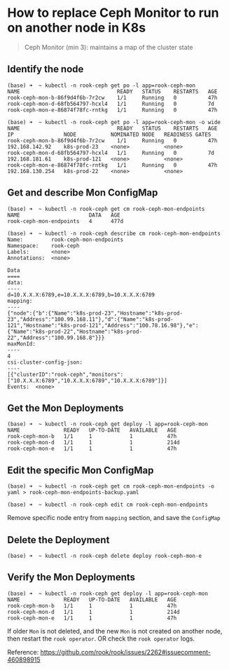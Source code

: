 # How to replace Ceph Monitor to run on another node in K8s 

> Ceph Monitor (min 3): maintains a map of the cluster state 

## Identify the node

```shell script
(base) ➜  ~ kubectl -n rook-ceph get po -l app=rook-ceph-mon
NAME                               READY   STATUS    RESTARTS   AGE
rook-ceph-mon-b-86f9d4f6b-7r2cw    1/1     Running   0          47h
rook-ceph-mon-d-68fb564797-hcxl4   1/1     Running   0          7d
rook-ceph-mon-e-86874f78fc-rntkg   1/1     Running   0          47h

(base) ➜  ~ kubectl -n rook-ceph get po -l app=rook-ceph-mon -o wide
NAME                               READY   STATUS    RESTARTS   AGE   IP                NODE           NOMINATED NODE   READINESS GATES
rook-ceph-mon-b-86f9d4f6b-7r2cw    1/1     Running   0          47h   192.168.142.92    k8s-prod-23    <none>           <none>
rook-ceph-mon-d-68fb564797-hcxl4   1/1     Running   0          7d    192.168.181.61    k8s-prod-121   <none>           <none>
rook-ceph-mon-e-86874f78fc-rntkg   1/1     Running   0          47h   192.168.130.254   k8s-prod-22    <none>           <none>
```

## Get and describe Mon ConfigMap

```shell script
(base) ➜  ~ kubectl -n rook-ceph get cm rook-ceph-mon-endpoints
NAME                      DATA   AGE
rook-ceph-mon-endpoints   4      477d

(base) ➜  ~ kubectl -n rook-ceph describe cm rook-ceph-mon-endpoints
Name:         rook-ceph-mon-endpoints
Namespace:    rook-ceph
Labels:       <none>
Annotations:  <none>

Data
====
data:
----
d=10.X.X.X:6789,e=10.X.X.X:6789,b=10.X.X.X:6789
mapping:
----
{"node":{"b":{"Name":"k8s-prod-23","Hostname":"k8s-prod-23","Address":"100.99.168.11"},"d":{"Name":"k8s-prod-121","Hostname":"k8s-prod-121","Address":"100.78.16.98"},"e":{"Name":"k8s-prod-22","Hostname":"k8s-prod-22","Address":"100.99.168.8"}}}
maxMonId:
----
4
csi-cluster-config-json:
----
[{"clusterID":"rook-ceph","monitors":["10.X.X.X:6789","10.X.X.X:6789","10.X.X.X:6789"]}]
Events:  <none> 
```

## Get the Mon Deployments
```shell script
(base) ➜  ~ kubectl -n rook-ceph get deploy -l app=rook-ceph-mon
NAME              READY   UP-TO-DATE   AVAILABLE   AGE
rook-ceph-mon-b   1/1     1            1           47h
rook-ceph-mon-d   1/1     1            1           214d
rook-ceph-mon-e   1/1     1            1           47h
```

## Edit the specific Mon ConfigMap
```shell script
(base) ➜  ~ kubectl -n rook-ceph get cm rook-ceph-mon-endpoints -o yaml > rook-ceph-mon-endpoints-backup.yaml

(base) ➜  ~ kubectl -n rook-ceph edit cm rook-ceph-mon-endpoints  
```
Remove specific node entry from `mapping` section, and save the `ConfigMap`

## Delete the Deployment
```shell script
(base) ➜  ~ kubectl -n rook-ceph delete deploy rook-ceph-mon-e
```

## Verify the Mon Deployments
```shell script
(base) ➜  ~ kubectl -n rook-ceph get deploy -l app=rook-ceph-mon
NAME              READY   UP-TO-DATE   AVAILABLE   AGE
rook-ceph-mon-b   1/1     1            1           47h
rook-ceph-mon-d   1/1     1            1           214d
rook-ceph-mon-e   1/1     1            1           47h
```

If older `Mon` is not deleted, and the new `Mon` is not created on another node, then restart the `rook operator`.
OR check the `rook operator` logs.

Reference: https://github.com/rook/rook/issues/2262#issuecomment-460898915